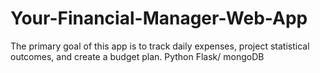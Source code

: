 # Your-Financial-Manager-Web-App
The primary goal of this app is to track daily expenses, project statistical outcomes, and create a budget plan.
Python Flask/ mongoDB
